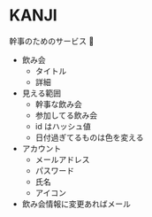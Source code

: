 KANJI
=====

幹事のためのサービス :beers:

- 飲み会
  - タイトル
  - 詳細
- 見える範囲
  - 幹事な飲み会
  - 参加してる飲み会
  - id はハッシュ値
  - 日付過ぎてるものは色を変える
- アカウント
  - メールアドレス
  - パスワード
  - 氏名
  - アイコン
- 飲み会情報に変更あればメール
